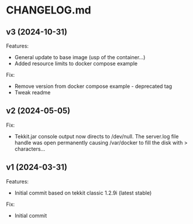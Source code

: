 # CHANGELOG.md


## v3 (2024-10-31)
Features:

  - General update to base image (usp of the container...)
  - Added resource limits to docker compose example

Fix:

  - Remove version from docker compose example - deprecated tag
  - Tweak readme




## v2 (2024-05-05)
Fix:

  - Tekkit.jar console output now directs to /dev/null. The server.log file handle was open permanently causing /var/docker to fill the disk with > characters...


## v1 (2024-03-31)
Features:

  - Initial commit based on tekkit classic 1.2.9i (latest stable)

Fix:

  - Initial commit 

